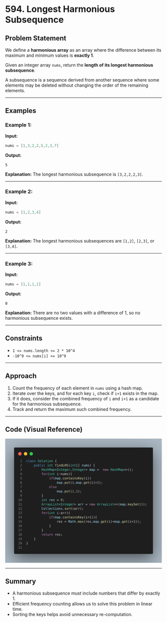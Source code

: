 
# 594. Longest Harmonious Subsequence

## Problem Statement

We define a **harmonious array** as an array where the difference between its maximum and minimum values is **exactly 1**.

Given an integer array `nums`, return the **length of its longest harmonious subsequence**.

A subsequence is a sequence derived from another sequence where some elements may be deleted without changing the order of the remaining elements.

---

## Examples

### Example 1:

**Input:**

```java
nums = [1,3,2,2,5,2,3,7]
```

**Output:**

```
5
```

**Explanation:**
The longest harmonious subsequence is `[3,2,2,2,3]`.

---

### Example 2:

**Input:**

```java
nums = [1,2,3,4]
```

**Output:**

```
2
```

**Explanation:**
The longest harmonious subsequences are `[1,2]`, `[2,3]`, or `[3,4]`.

---

### Example 3:

**Input:**

```java
nums = [1,1,1,1]
```

**Output:**

```
0
```

**Explanation:**
There are no two values with a difference of 1, so no harmonious subsequence exists.

---

## Constraints

* `1 <= nums.length <= 2 * 10^4`
* `-10^9 <= nums[i] <= 10^9`

---

## Approach

1. Count the frequency of each element in `nums` using a hash map.
2. Iterate over the keys, and for each key `i`, check if `i+1` exists in the map.
3. If it does, consider the combined frequency of `i` and `i+1` as a candidate for the harmonious subsequence.
4. Track and return the maximum such combined frequency.

---

## Code (Visual Reference)

![Implementation](image.png)

---

## Summary

* A harmonious subsequence must include numbers that differ by exactly 1.
* Efficient frequency counting allows us to solve this problem in linear time.
* Sorting the keys helps avoid unnecessary re-computation.



